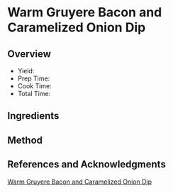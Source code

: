 # Warm Gruyere Bacon and Caramelized Onion Dip

## Overview

- Yield:
- Prep Time:
- Cook Time:
- Total Time:

## Ingredients


## Method



## References and Acknowledgments

[Warm Gruyere Bacon and Caramelized Onion Dip](http://www.garnishwithlemon.com/warm-gruyere-bacon-and-caramelized-onion-dip/)

